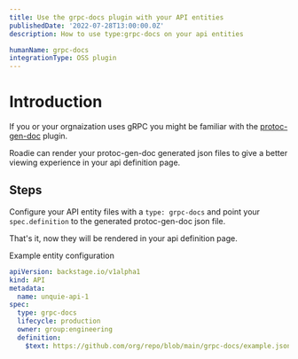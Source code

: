 ```yaml
---
title: Use the grpc-docs plugin with your API entities
publishedDate: '2022-07-28T13:00:00.0Z'
description: How to use type:grpc-docs on your api entities

humanName: grpc-docs
integrationType: OSS plugin
---
```


# Introduction

If you or your orgnaization uses gRPC you might be familiar with the [protoc-gen-doc](https://github.com/pseudomuto/protoc-gen-doc) plugin.

Roadie can render your protoc-gen-doc generated json files to give a better viewing experience in your api definition page.

## Steps

Configure your API entity files with a `type: grpc-docs` and point your `spec.definition` to the generated protoc-gen-doc json file.

That's it, now they will be rendered in your api definition page.

Example entity configuration

```yaml
apiVersion: backstage.io/v1alpha1
kind: API
metadata:
  name: unquie-api-1
spec:
  type: grpc-docs
  lifecycle: production
  owner: group:engineering
  definition:
    $text: https://github.com/org/repo/blob/main/grpc-docs/example.json
```
